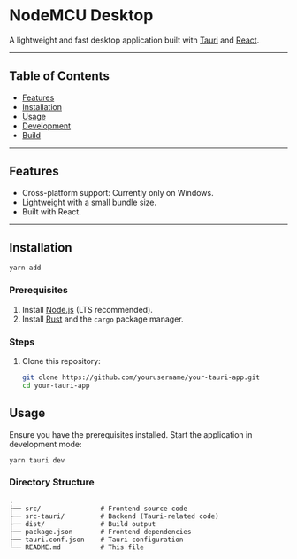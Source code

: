 # NodeMCU Desktop

A lightweight and fast desktop application built with [Tauri](https://tauri.app/) and [React](https://react.dev).

---

## Table of Contents

- [Features](#features)
- [Installation](#installation)
- [Usage](#usage)
- [Development](#development)
- [Build](#build)

---

## Features

- Cross-platform support: Currently only on Windows.
- Lightweight with a small bundle size.
- Built with React.

---

## Installation

```
yarn add
```

### Prerequisites

1. Install [Node.js](https://nodejs.org/) (LTS recommended).
2. Install [Rust](https://www.rust-lang.org/) and the `cargo` package manager.

### Steps

1. Clone this repository:
   ```bash
   git clone https://github.com/yourusername/your-tauri-app.git
   cd your-tauri-app

## Usage
Ensure you have the prerequisites installed.
Start the application in development mode:
```
yarn tauri dev
```

### Directory Structure

```
.
├── src/               # Frontend source code
├── src-tauri/         # Backend (Tauri-related code)
├── dist/              # Build output
├── package.json       # Frontend dependencies
├── tauri.conf.json    # Tauri configuration
└── README.md          # This file

```



